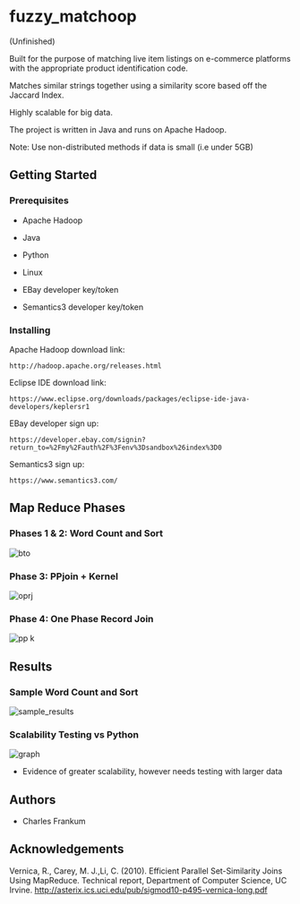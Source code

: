 # fuzzy_matchoop

(Unfinished)

Built for the purpose of matching live item listings on e-commerce platforms with the appropriate product identification code.

Matches similar strings together using a similarity score based off the Jaccard Index.

Highly scalable for big data.

The project is written in Java and runs on Apache Hadoop.

Note: Use non-distributed methods if data is small (i.e under 5GB)

## Getting Started

### Prerequisites

- Apache Hadoop

- Java

- Python

- Linux

- EBay developer key/token

- Semantics3 developer key/token

### Installing

Apache Hadoop download link:
```
http://hadoop.apache.org/releases.html
```
Eclipse IDE download link:
```
https://www.eclipse.org/downloads/packages/eclipse-ide-java-developers/keplersr1
```
EBay developer sign up:
```
https://developer.ebay.com/signin?return_to=%2Fmy%2Fauth%2F%3Fenv%3Dsandbox%26index%3D0
```
Semantics3 sign up:
```
https://www.semantics3.com/
```

## Map Reduce Phases

### Phases 1 & 2: Word Count and Sort

![bto](https://user-images.githubusercontent.com/35964377/36488749-29ae114a-171c-11e8-8910-ba4080c2e8b2.png)

### Phase 3: PPjoin + Kernel

![oprj](https://user-images.githubusercontent.com/35964377/36488918-8df9a628-171c-11e8-8b06-3b8d92d25bd9.png)

### Phase 4: One Phase Record Join

![pp k](https://user-images.githubusercontent.com/35964377/36488924-93e6af4a-171c-11e8-8266-10fdebe6f9b6.png)

## Results

### Sample Word Count and Sort

![sample_results](https://user-images.githubusercontent.com/35964377/36489192-48b146d8-171d-11e8-9873-1372da5590e1.PNG)

### Scalability Testing vs Python

![graph](https://user-images.githubusercontent.com/35964377/36489196-4a29e34e-171d-11e8-8932-f30317c9b68d.PNG)
- Evidence of greater scalability, however needs testing with larger data

## Authors

- Charles Frankum

## Acknowledgements

Vernica, R., Carey, M. J.,Li, C. (2010). Efficient Parallel Set-Similarity Joins Using MapReduce. Technical report, Department of Computer Science, UC Irvine. http://asterix.ics.uci.edu/pub/sigmod10-p495-vernica-long.pdf
